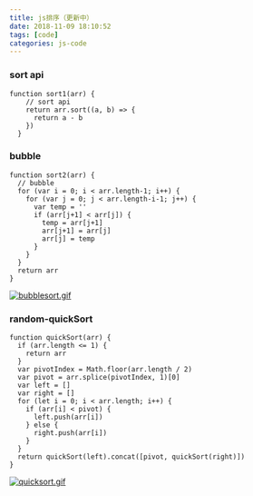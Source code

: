 ```yaml
---
title: js排序（更新中）
date: 2018-11-09 18:10:52
tags: [code]
categories: js-code
---
```


### sort api

```
function sort1(arr) {
    // sort api
    return arr.sort((a, b) => {
      return a - b
    })
  }
```

### bubble

```
function sort2(arr) {
  // bubble
  for (var i = 0; i < arr.length-1; i++) {
    for (var j = 0; j < arr.length-i-1; j++) {
      var temp = ''
      if (arr[j+1] < arr[j]) {
        temp = arr[j+1]
        arr[j+1] = arr[j]
        arr[j] = temp
      }
    }
  }
  return arr
}
```

[![bubblesort.gif](https://i.loli.net/2018/12/15/5c14b7b81b61f.gif)](https://i.loli.net/2018/12/15/5c14b7b81b61f.gif)

### random-quickSort

```
function quickSort(arr) {
  if (arr.length <= 1) {
    return arr
  }
  var pivotIndex = Math.floor(arr.length / 2)
  var pivot = arr.splice(pivotIndex, 1)[0]
  var left = []
  var right = []
  for (let i = 0; i < arr.length; i++) {
    if (arr[i] < pivot) {
      left.push(arr[i])
    } else {
      right.push(arr[i])
    }
  }
  return quickSort(left).concat([pivot, quickSort(right)])
}
```

[![quicksort.gif](https://i.loli.net/2018/12/15/5c14b72e4f8f2.gif)](https://i.loli.net/2018/12/15/5c14b72e4f8f2.gif)